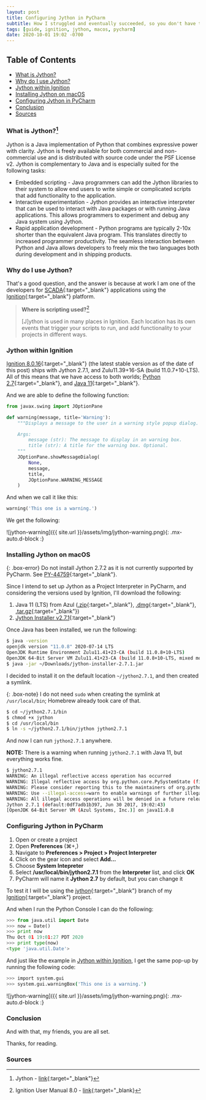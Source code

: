 ```yaml
---
layout: post
title: Configuring Jython in PyCharm
subtitle: How I struggled and eventually succeeded, so you don't have to
tags: [guide, ignition, jython, macos, pycharm]
date: 2020-10-01 19:02 -0700
---
```

## Table of Contents
- [What is Jython?](#what-is-jython)
- [Why do I use Jython?](#why-do-i-use-jython)
- [Jython within Ignition](#jython-within-ignition)
- [Installing Jython on macOS](#installing-jython-on-macos)
- [Configuring Jython in PyCharm](#configuring-jython-in-pycharm)
- [Conclusion](#conclusion)
- [Sources](#sources)

### What is Jython?[^1]

Jython is a Java implementation of Python that combines expressive power with clarity. Jython is freely available for both commercial and non-commercial use and is distributed with source code under the PSF License v2. Jython is complementary to Java and is especially suited for the following tasks:

- Embedded scripting - Java programmers can add the Jython libraries to their system to allow end users to write simple or complicated scripts that add functionality to the application.
- Interactive experimentation - Jython provides an interactive interpreter that can be used to interact with Java packages or with running Java applications. This allows programmers to experiment and debug any Java system using Jython.
- Rapid application development - Python programs are typically 2-10x shorter than the equivalent Java program. This translates directly to increased programmer productivity. The seamless interaction between Python and Java allows developers to freely mix the two languages both during development and in shipping products.

### Why do I use Jython?

That's a good question, and the answer is because at work I am one of the developers for [SCADA](https://en.wikipedia.org/wiki/SCADA){:target="_blank"} applications using the [Ignition](https://inductiveautomation.com/ignition/){:target="_blank"} platform.

> **Where is scripting used?**[^2]
>
> [J]ython is used in many places in Ignition. Each location has its own events that trigger your scripts to run, and add functionality to your projects in different ways.

### Jython within Ignition

[Ignition 8.0.16](https://inductiveautomation.com/downloads/ignition/8.0.16){:target="_blank"} (the latest stable version as of the date of this post) ships with Jython 2.7.1, and Zulu11.39+16-SA (build 11.0.7+10-LTS). All of this means that we have access to both worlds; [Python 2.7](https://docs.python.org/2/){:target="_blank"}, and [Java 11](https://docs.oracle.com/en/java/javase/11/docs/api/index.html){:target="_blank"}.

And we are able to define the following function:

```python
from javax.swing import JOptionPane

def warning(message, title='Warning'):
    """Displays a message to the user in a warning style popup dialog.

    Args:
        message (str): The message to display in an warning box.
        title (str): A title for the warning box. Optional.
    """
    JOptionPane.showMessageDialog(
        None,
        message,
        title,
        JOptionPane.WARNING_MESSAGE
    )
```

And when we call it like this:

```python
warning('This one is a warning.')
```

We get the following:

![jython-warning]({{ site.url }}/assets/img/jython-warning.png){: .mx-auto.d-block :}

### Installing Jython on macOS

{: .box-error}
Do not install Jython 2.7.2 as it is not currently supported by PyCharm. See [PY-44759](https://youtrack.jetbrains.com/issue/PY-44759){:target="_blank"}.

Since I intend to set up Jython as a Project Interpreter in PyCharm, and considering the versions used by Ignition, I'll download the following:

1. Java 11 (LTS) from Azul ([.zip](https://cdn.azul.com/zulu/bin/zulu11.41.23-ca-jdk11.0.8-macosx_x64.zip){:target="_blank"}, [.dmg](https://cdn.azul.com/zulu/bin/zulu11.41.23-ca-jdk11.0.8-macosx_x64.dmg){:target="_blank"}, [.tar.gz](https://cdn.azul.com/zulu/bin/zulu11.41.23-ca-jdk11.0.8-macosx_x64.tar.gz){:target="_blank"})
1. [Jython Installer v2.7.1](https://search.maven.org/artifact/org.python/jython-installer/2.7.1/jar){:target="_blank"}

Once Java has been installed, we run the following:

```bash
$ java -version
openjdk version "11.0.8" 2020-07-14 LTS
OpenJDK Runtime Environment Zulu11.41+23-CA (build 11.0.8+10-LTS)
OpenJDK 64-Bit Server VM Zulu11.41+23-CA (build 11.0.8+10-LTS, mixed mode)
$ java -jar ~/Downloads/jython-installer-2.7.1.jar
```

I decided to install it on the default location `~/jython2.7.1`, and then created a symlink.

{: .box-note}
I do not need `sudo` when creating the symlink at `/usr/local/bin`; Homebrew already took care of that.

```bash
$ cd ~/jython2.7.1/bin
$ chmod +x jython
$ cd /usr/local/bin
$ ln -s ~/jython2.7.1/bin/jython jython2.7.1
```

And now I can run `jython2.7.1` anywhere.

**NOTE:** There is a warning when running `jython2.7.1` with Java 11, but everything works fine.

```bash
$ jython2.7.1
WARNING: An illegal reflective access operation has occurred
WARNING: Illegal reflective access by org.python.core.PySystemState (file:/Users/thecesrom/jython2.7.1/jython.jar) to method java.io.Console.encoding()
WARNING: Please consider reporting this to the maintainers of org.python.core.PySystemState
WARNING: Use --illegal-access=warn to enable warnings of further illegal reflective access operations
WARNING: All illegal access operations will be denied in a future release
Jython 2.7.1 (default:0df7adb1b397, Jun 30 2017, 19:02:43) 
[OpenJDK 64-Bit Server VM (Azul Systems, Inc.)] on java11.0.8
```

### Configuring Jython in PyCharm

1. Open or create a project
1. Open **Preferences** (&#8984;+,)
1. Navigate to **Preferences > Project > Project Interpreter**
1. Click on the gear icon and select **Add...**
1. Choose **System Intepreter**
1. Select **/usr/local/bin/jython2.7.1** from the **Interpreter** list, and click **OK**
1. PyCharm will name it **Jython 2.7** by default, but you can change it

To test it I will be using the [jython](https://github.com/thecesrom/Ignition/tree/jython){:target="_blank"} branch of my [Ignition](https://github.com/thecesrom/Ignition){:target="_blank"} project.

And when I run the Python Console I can do the following:

```python
>>> from java.util import Date
>>> now = Date()
>>> print now
Thu Oct 01 19:01:27 PDT 2020
>>> print type(now)
<type 'java.util.Date'>
```

And just like the example in [Jython within Ignition](#jython-within-ignition), I get the same pop-up by running the following code:

```bash
>>> import system.gui
>>> system.gui.warningBox('This one is a warning.')
```

![jython-warning]({{ site.url }}/assets/img/jython-warning.png){: .mx-auto.d-block :}

### Conclusion

And with that, my friends, you are all set.

Thanks, for reading.

### Sources
[^1]: Jython - [link](https://www.jython.org/){:target="_blank"}
[^2]: Ignition User Manual 8.0 - [link](https://docs.inductiveautomation.com/display/DOC80/Scripting#Scripting-WhereIsScriptingUsed?){:target="_blank}